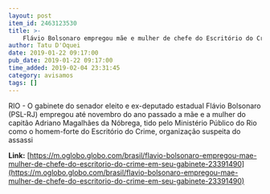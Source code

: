 ```yaml
---
layout: post
item_id: 2463123530
title: >-
    Flávio Bolsonaro empregou mãe e mulher de chefe do Escritório do Crime em seu gabinete
author: Tatu D'Oquei
date: 2019-01-22 09:17:00
pub_date: 2019-01-22 09:17:00
time_added: 2019-02-04 23:31:45
category: avisamos
tags: []
---
```


RIO - O gabinete do senador eleito e ex-deputado estadual Flávio Bolsonaro (PSL-RJ) empregou até novembro do ano passado a mãe e a mulher do capitão Adriano Magalhães da Nóbrega, tido pelo Ministério Público do Rio como o homem-forte do Escritório do Crime, organização suspeita do assassi

**Link:** [https://m.oglobo.globo.com/brasil/flavio-bolsonaro-empregou-mae-mulher-de-chefe-do-escritorio-do-crime-em-seu-gabinete-23391490](https://m.oglobo.globo.com/brasil/flavio-bolsonaro-empregou-mae-mulher-de-chefe-do-escritorio-do-crime-em-seu-gabinete-23391490)

